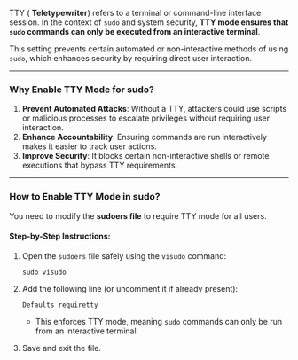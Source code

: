 
TTY ( **Teletypewriter**) refers to a terminal or command-line interface session. In the context of `sudo` and system security, **TTY mode ensures that `sudo` commands can only be executed from an interactive terminal**.

This setting prevents certain automated or non-interactive methods of using `sudo`, which enhances security by requiring direct user interaction.

---

### **Why Enable TTY Mode for sudo?**

1. **Prevent Automated Attacks**: Without a TTY, attackers could use scripts or malicious processes to escalate privileges without requiring user interaction.
2. **Enhance Accountability**: Ensuring commands are run interactively makes it easier to track user actions.
3. **Improve Security**: It blocks certain non-interactive shells or remote executions that bypass TTY requirements.

---

### **How to Enable TTY Mode in sudo?**

You need to modify the **sudoers file** to require TTY mode for all users.

#### Step-by-Step Instructions:

1. Open the `sudoers` file safely using the `visudo` command:
    
    `sudo visudo`
    
2. Add the following line (or uncomment it if already present):

    `Defaults requiretty`
    
    - This enforces TTY mode, meaning `sudo` commands can only be run from an interactive terminal.
3. Save and exit the file.